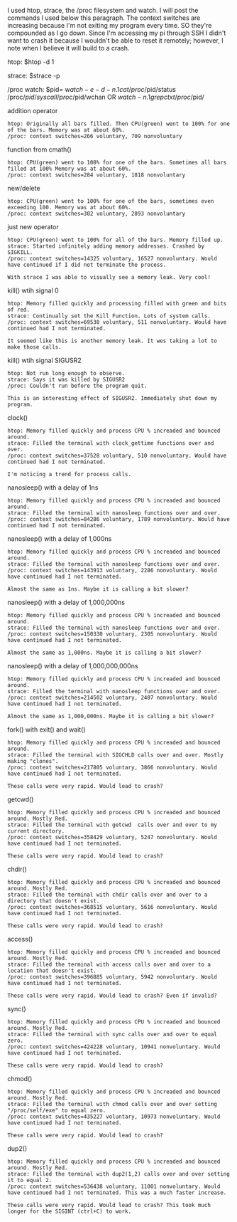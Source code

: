 I used htop, strace, the /proc filesystem and watch. I will post the commands I used below this paragraph. The context switches are increasing because I'm not exiting my program every time. SO they're compounded as I go down. Since I'm accessing my pi through SSH I didn't want to crash it because I wouldn't be able to reset it remotely; however, I note when I believe it will build to a crash.

htop:
$htop -d 1

strace:
$strace -p <PID>

/proc watch:
$pid=<PID>
$watch -e -d -n.1 cat /proc/$pid/status /proc/$pid/syscall /proc/$pid/wchan
OR
$watch -n.1 grep ctxt /proc/$pid/<which i want to look at>



addition operator

	htop: Originally all bars filled. Then CPU(green) went to 100% for one of the bars. Memory was at about 60%.
	/proc: context switches=266 voluntary, 709 nonvoluntary

	
function from cmath()

	htop: CPU(green) went to 100% for one of the bars. Sometimes all bars filled at 100% Memory was at about 60%.
	/proc: context switches=284 voluntary, 1818 nonvoluntary
	
new/delete

	htop: CPU(green) went to 100% for one of the bars, sometimes even exceeding 100. Memory was at about 60%.
	/proc: context switches=302 voluntary, 2893 nonvoluntary

	
just new operator

	htop: CPU(green) went to 100% for all of the bars. Memory filled up. 
	strace: Started infinitely adding memory addresses. Crashed by SIGKILL.
	/proc: context switches=14325 voluntary, 16527 nonvoluntary. Would have continued if I did not terminate the process.

	With strace I was able to visually see a memory leak. Very cool!
	

kill() wtih signal 0

	htop: Memory filled quickly and processing filled with green and bits of red.
	strace: Continually set the Kill Function. Lots of system calls.
	/proc: context switches=69538 voluntary, 511 nonvoluntary. Would have continued had I not terminated.

	It seemed like this is another memory leak. It wes taking a lot to make those calls.


kill() wtih signal SIGUSR2

	htop: Not run long enough to observe.
	strace: Says it was killed by SIGUSR2
	/proc: Couldn't run before the program quit.

	This is an interesting effect of SIGUSR2. Immediately shut down my program.

clock()

	htop: Memory filled quickly and process CPU % increaded and bounced around.
	strace: Filled the terminal with clock_gettime functions over and over.
	/proc: context switches=37528 voluntary, 510 nonvoluntary. Would have continued had I not terminated.
 
	I'm noticing a trend for process calls.

nanosleep() with a delay of 1ns

	htop: Memory filled quickly and process CPU % increaded and bounced around.
	strace: Filled the terminal with nanosleep functions over and over.
	/proc: context switches=84286 voluntary, 1789 nonvoluntary. Would have continued had I not terminated.

nanosleep() with a delay of 1,000ns

	htop: Memory filled quickly and process CPU % increaded and bounced around.
	strace: Filled the terminal with nanosleep functions over and over.
	/proc: context switches=143913 voluntary, 2286 nonvoluntary. Would have continued had I not terminated.

	Almost the same as 1ns. Maybe it is calling a bit slower?

nanosleep() with a delay of 1,000,000ns

	htop: Memory filled quickly and process CPU % increaded and bounced around.
	strace: Filled the terminal with nanosleep functions over and over.
	/proc: context switches=150330 voluntary, 2305 nonvoluntary. Would have continued had I not terminated.

	Almost the same as 1,000ns. Maybe it is calling a bit slower?


nanosleep() with a delay of 1,000,000,000ns

	htop: Memory filled quickly and process CPU % increaded and bounced around.
	strace: Filled the terminal with nanosleep functions over and over.
	/proc: context switches=214502 voluntary, 2407 nonvoluntary. Would have continued had I not terminated.

	Almost the same as 1,000,000ns. Maybe it is calling a bit slower?


fork()  with exit() and wait()

	htop: Memory filled quickly and process CPU % increaded and bounced around.
	strace: Filled the terminal with SIGCHLD calls over and over. Mostly making "clones".
	/proc: context switches=217805 voluntary, 3866 nonvoluntary. Would have continued had I not terminated.

	These calls were very rapid. Would lead to crash?

getcwd()

	htop: Memory filled quickly and process CPU % increaded and bounced around. Mostly Red.
	strace: Filled the terminal with getcwd  calls over and over to my current directory.
	/proc: context switches=358429 voluntary, 5247 nonvoluntary. Would have continued had I not terminated.

	These calls were very rapid. Would lead to crash?

chdir()

	htop: Memory filled quickly and process CPU % increaded and bounced around. Mostly Red.
	strace: Filled the terminal with chdir calls over and over to a directory that doesn't exist.
	/proc: context switches=368515 voluntary, 5616 nonvoluntary. Would have continued had I not terminated.

	These calls were very rapid. Would lead to crash?

access()

	htop: Memory filled quickly and process CPU % increaded and bounced around. Mostly Red.
	strace: Filled the terminal with access calls over and over to a location that doesn't exist.
	/proc: context switches=396885 voluntary, 5942 nonvoluntary. Would have continued had I not terminated.

	These calls were very rapid. Would lead to crash? Even if invalid?


sync()

	htop: Memory filled quickly and process CPU % increaded and bounced around. Mostly Red.
	strace: Filled the terminal with sync calls over and over to equal zero.
	/proc: context switches=424228 voluntary, 10941 nonvoluntary. Would have continued had I not terminated.

	These calls were very rapid. Would lead to crash?

chmod()

	htop: Memory filled quickly and process CPU % increaded and bounced around. Mostly Red.
	strace: Filled the terminal with chmod calls over and over setting "/proc/self/exe" to equal zero.
	/proc: context switches=435227 voluntary, 10973 nonvoluntary. Would have continued had I not terminated.

	These calls were very rapid. Would lead to crash?

dup2()

	htop: Memory filled quickly and process CPU % increaded and bounced around. Mostly Red.
	strace: Filled the terminal with dup2(1,2) calls over and over setting it to equal 2.
	/proc: context switches=536438 voluntary, 11001 nonvoluntary. Would have continued had I not terminated. This was a much faster increase.

	These calls were very rapid. Would lead to crash? This took much longer for the SIGINT (ctrl+C) to work.


